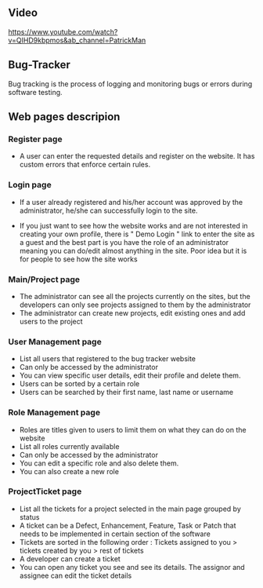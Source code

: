 
<h2> Video </h1>

https://www.youtube.com/watch?v=QIHD9kbpmos&ab_channel=PatrickMan

<h2> Bug-Tracker </h1>

Bug tracking is the process of logging and monitoring bugs or errors during software testing.

<h2> Web pages descripion </h2>

<h3> Register page </h3>

- A user can enter the requested details and register on the website. It has custom errors that
  enforce certain rules.

<h3> Login page </h3>

- If a user already registered and his/her account was approved by the administrator, he/she can
  successfully login to the site.
  
- If you just want to see how the website works and are not interested in creating your own profile,
  there is " Demo Login " link to enter the site as a guest and the best part is you have the role of
  an administrator meaning you can do/edit almost anything in the site. Poor idea but it is for people
  to see how the site works

<h3> Main/Project page </h3>

- The administrator can see all the projects currently on the sites, but the developers can only see 
  projects assigned to them by the administrator
- The administrator can create new projects, edit existing ones and add users to the project

<h3> User Management page </h3>

- List all users that registered to the bug tracker website
- Can only be accessed by the administrator
- You can view specific user details, edit their profile and delete them. 
- Users can be sorted by a certain role
- Users can be searched by their first name, last name or username 

<h3> Role Management page </h3>

- Roles are titles given to users to limit them on what they can do on the website
- List all roles currently available
- Can only be accessed by the administrator
- You can edit a specific role and also delete them.
- You can also create a new role

<h3> ProjectTicket page </h3>

-  List all the tickets for a project selected in the main page grouped by status
-  A ticket can be a Defect, Enhancement, Feature, Task or Patch that needs to be
   implemented in certain section of the software
-  Tickets are sorted in the following order : Tickets assigned to you > tickets created by you > rest of tickets
-  A developer can create a ticket
-  You can open any ticket you see and see its details. The assignor and assignee can edit the ticket details



